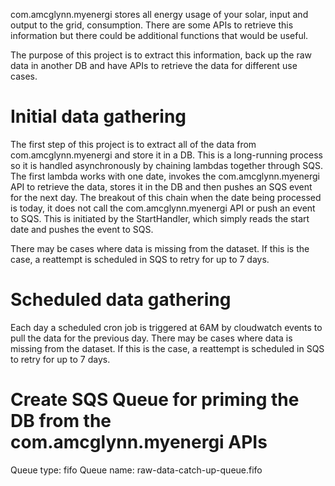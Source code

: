 com.amcglynn.myenergi stores all energy usage of your solar, input and output to the grid, consumption. There are some APIs to 
retrieve this information but there could be additional functions that would be useful.

The purpose of this project is to extract this information, back up the raw data in another DB and have APIs to retrieve
the data for different use cases.

# Initial data gathering
The first step of this project is to extract all of the data from com.amcglynn.myenergi and store it in a DB. This is a long-running
process so it is handled asynchronously by chaining lambdas together through SQS. The first lambda works with one date,
invokes the com.amcglynn.myenergi API to retrieve the data, stores it in the DB and then pushes an SQS event for the next day. The
breakout of this chain when the date being processed is today, it does not call the com.amcglynn.myenergi API or push an event to SQS.
This is initiated by the StartHandler, which simply reads the start date and pushes the event to SQS.

There may be cases where data is missing from the dataset. If this is the case, a reattempt is scheduled in SQS to retry
for up to 7 days.

# Scheduled data gathering
Each day a scheduled cron job is triggered at 6AM by cloudwatch events to pull the data for the previous day.
There may be cases where data is missing from the dataset. If this is the case, a reattempt is scheduled in SQS to retry
for up to 7 days.

# Create SQS Queue for priming the DB from the com.amcglynn.myenergi APIs
Queue type: fifo
Queue name: raw-data-catch-up-queue.fifo
